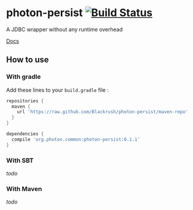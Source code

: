 photon-persist [![Build Status](https://travis-ci.org/Blackrush/photon-persist.png?branch=master)](https://travis-ci.org/Blackrush/photon-persist)
==============

A JDBC wrapper without any runtime overhead

[Docs](http://blackrush.github.io/photon-persist/)

## How to use

### With gradle

Add these lines to your `build.gradle` file :

```groovy
repositories {
  maven {
    url 'https://raw.github.com/Blackrush/photon-persist/maven-repo'
  }
}

dependencies {
  compile 'org.photon.common:photon-persist:0.1.1'
}
```

### With SBT

_todo_

### With Maven

_todo_
